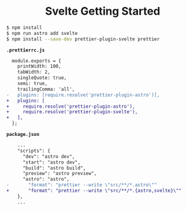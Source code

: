 <h1 align="center">Svelte Getting Started</h1>

```zsh
$ npm install
$ npm run astro add svelte
$ npm install --save-dev prettier-plugin-svelte prettier
```

**`.prettierrc.js`**

```diff
  module.exports = {
    printWidth: 100,
    tabWidth: 2,
    singleQuote: true,
    semi: true,
    trailingComma: 'all',
-   plugins: [require.resolve('prettier-plugin-astro')],
+   plugins: [
+     require.resolve('prettier-plugin-astro'),
+     require.resolve('prettier-plugin-svelte'),
+   ],
  };
```

**`package.json`**

```diff
    ...
    "scripts": {
      "dev": "astro dev",
      "start": "astro dev",
      "build": "astro build",
      "preview": "astro preview",
      "astro": "astro",
-       "format": "prettier --write \"src/**/*.astro\""
+       "format": "prettier --write \"src/**/*.{astro,svelte}\""
    },
    ...
```
